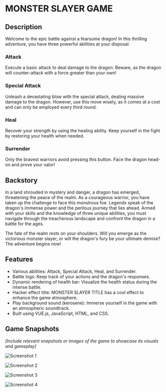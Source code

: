 # MONSTER SLAYER GAME

## Description

Welcome to the epic battle against a fearsome dragon! In this thrilling adventure, you have three powerful abilities at your disposal:

### Attack 
Execute a basic attack to deal damage to the dragon. Beware, as the dragon will counter-attack with a force greater than your own!

### Special Attack
Unleash a devastating blow with the special attack, dealing massive damage to the dragon. However, use this move wisely, as it comes at a cost and can only be employed every third round.

### Heal
Recover your strength by using the healing ability. Keep yourself in the fight by restoring your health when needed.

### Surrender
Only the bravest warriors avoid pressing this button. Face the dragon head-on and prove your valor!

## Backstory

In a land shrouded in mystery and danger, a dragon has emerged, threatening the peace of the realm. As a courageous warrior, you have taken up the challenge to face this monstrous foe. Legends speak of the dragon's immense power and the perilous journey that lies ahead. Armed with your skills and the knowledge of three unique abilities, you must navigate through the treacherous landscape and confront the dragon in a battle for the ages.

The fate of the realm rests on your shoulders. Will you emerge as the victorious monster slayer, or will the dragon's fury be your ultimate demise? The adventure begins now! 

## Features
- Various abilities: Attack, Special Attack, Heal, and Surrender.
- Battle logs: Keep track of your actions and the dragon's responses.
- Dynamic rendering of health bar: Visualize the health status during the intense battle.
- Hacker effect title: MONSTER SLAYER TITLE has a cool effect to enhance the game atmosphere.
- Play background sound (kerosene): Immerse yourself in the game with an atmospheric soundtrack.
- Built using VUE.js, JavaScript, HTML, and CSS.

## Game Snapshots
*[Include relevant snapshots or images of the game to showcase its visuals and gameplay]*

![Screenshot 1](https://github.com/Top-g-hash/MONSTER_SLAYER_GAME/assets/115820379/bf025066-e7d4-4407-b241-ea96a4a5c5f5)

![Screenshot 2](https://github.com/Top-g-hash/MONSTER_SLAYER_GAME/assets/115820379/b324a9ac-93dc-4c3c-bdec-36f1555b2500)

![Screenshot 3](https://github.com/Top-g-hash/MONSTER_SLAYER_GAME/assets/115820379/60ec44b5-0cfb-4d5e-9de4-cd820194c737)

![Screenshot 4](https://github.com/Top-g-hash/MONSTER_SLAYER_GAME/assets/115820379/6b110d1b-4807-4c88-900f-944b01447ec3)
